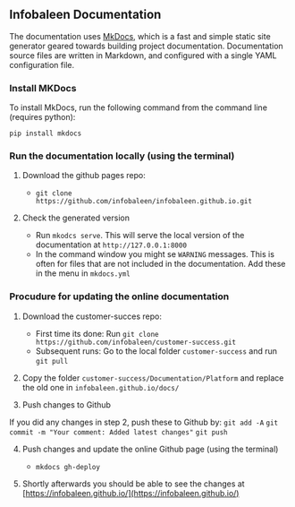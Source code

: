## Infobaleen Documentation

The documentation uses [MkDocs](https://www.mkdocs.org/), which is a fast and simple static site generator geared towards building project documentation. Documentation source files are written in Markdown, and configured with a single YAML configuration file.

### Install MKDocs

To install MkDocs, run the following command from the command line (requires python):

```pip install mkdocs```


### Run the documentation locally (using the terminal)

1. Download the github pages repo:
    * `git clone https://github.com/infobaleen/infobaleen.github.io.git`

2. Check the generated version
    * Run `mkodcs serve`. This will serve the local version of the documentation at `http://127.0.0.1:8000`
    * In the command window you might se `WARNING` messages. This is often for files that are not included in the documentation. Add these in the menu in `mkdocs.yml`


### Procudure for updating the online documentation 

1. Download the customer-succes repo:
    * First time its done: Run `git clone https://github.com/infobaleen/customer-success.git` 
    * Subsequent runs: Go to the local folder `customer-success` and run `git pull`

2. Copy the folder `customer-success/Documentation/Platform` and replace the old one in `infobaleen.github.io/docs/`

3. Push changes to Github

If you did any changes in step 2, push these to Github by:
`git add -A`
`git commit -m "Your comment: Added latest changes"`
`git push`

4. Push changes and update the online Github page (using the terminal)
     * `mkdocs gh-deploy` 

5. Shortly afterwards you should be able to see the changes at [https://infobaleen.github.io/](https://infobaleen.github.io/)